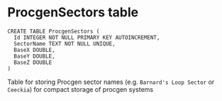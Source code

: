 # ProcgenSectors table

```
CREATE TABLE ProcgenSectors (
  Id INTEGER NOT NULL PRIMARY KEY AUTOINCREMENT,
  SectorName TEXT NOT NULL UNIQUE,
  BaseX DOUBLE,
  BaseY DOUBLE,
  BaseZ DOUBLE
)
```

Table for storing Procgen sector names (e.g. `Barnard's Loop Sector` or `Ceeckia`) for compact storage of procgen systems
